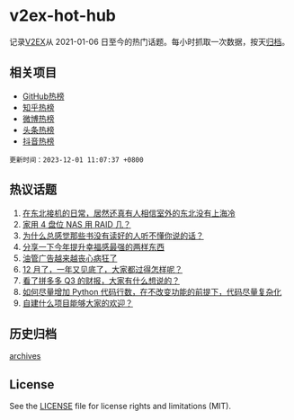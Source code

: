 # v2ex-hot-hub

 记录[V2EX](https://www.v2ex.com/)从 2021-01-06 日至今的热门话题。每小时抓取一次数据，按天[归档](archives)。
 
 ## 相关项目

- [GitHub热榜](https://github.com/snaildev/github-hot-hub)
- [知乎热榜](https://github.com/snaildev/zhihu-hot-hub)
- [微博热榜](https://github.com/snaildev/weibo-hot-hub)
- [头条热榜](https://github.com/snaildev/toutiao-hot-hub)
- [抖音热榜](https://github.com/snaildev/douyin-hot-hub)


 `更新时间：2023-12-01 11:07:37 +0800`

## 热议话题

1. [在东北接机的日常，居然还真有人相信室外的东北没有上海冷](https://www.v2ex.com/t/996477)
1. [家用 4 盘位 NAS 用 RAID 几？](https://www.v2ex.com/t/996537)
1. [为什么总感觉那些书没有读好的人听不懂你说的话？](https://www.v2ex.com/t/996654)
1. [分享一下今年提升幸福感最强的两样东西](https://www.v2ex.com/t/996539)
1. [油管广告越来越丧心病狂了](https://www.v2ex.com/t/996479)
1. [12 月了，一年又见底了，大家都过得怎样呢？](https://www.v2ex.com/t/996699)
1. [看了拼多多 Q3 的财报，大家有什么想说的？](https://www.v2ex.com/t/996619)
1. [如何尽量增加 Python 代码行数，在不改变功能的前提下，代码尽量复杂化](https://www.v2ex.com/t/996546)
1. [自建什么项目能够大家的欢迎？](https://www.v2ex.com/t/996540)

## 历史归档

[archives](archives)

## License

See the [LICENSE](LICENSE) file for license rights and limitations (MIT).
